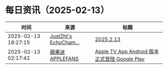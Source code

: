 ﻿# 每日资讯（2025-02-13）

|时间|来源|标题|
|---|---|---|
|2025-02-13 18:27:15|[JustZht's EchoCham...](https://www.justzht.com/rss/)|[2025.2.13](https://www.justzht.com/2025-2-13/)|
|2025-02-13 02:17:42|[蘋果迷 APPLEFANS](https://applefans.today/feed/)|[Apple TV App Android 版本 正式登陸 Google Play](https://applefans.today/2025-02-the-apple-tv-app-is-now-available-on-android/)|
